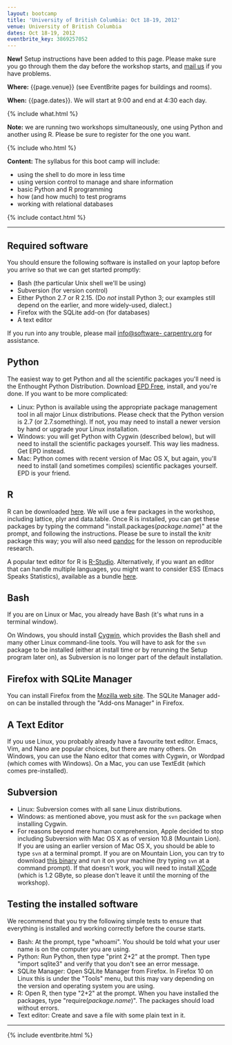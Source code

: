 ```yaml
---
layout: bootcamp
title: 'University of British Columbia: Oct 18-19, 2012'
venue: University of British Columbia
dates: Oct 18-19, 2012
eventbrite_key: 3869257052
---
```

**New!** Setup instructions have been added to this page. Please make sure you go through them the day before the workshop starts, and [mail us](mailto:info@software-carpentry.org) if you have problems.

**Where:** {{page.venue}} (see EventBrite pages for buildings and rooms).

**When:** {{page.dates}}. We will start at 9:00 and end at 4:30 each day.

{% include what.html %}

**Note:** we are running two workshops simultaneously, one using Python and another using R. Please be sure to register for the one you want.

{% include who.html %}

**Content:** The syllabus for this boot camp will include:

  * using the shell to do more in less time
  * using version control to manage and share information
  * basic Python and R programming
  * how (and how much) to test programs
  * working with relational databases

{% include contact.html %}

* * *

## Required software

You should ensure the following software is installed on your laptop before
you arrive so that we can get started promptly:

  * Bash (the particular Unix shell we'll be using)
  * Subversion (for version control)
  * Either Python 2.7 or R 2.15. (Do _not_ install Python 3; our examples still depend on the earlier, and more widely-used, dialect.)
  * Firefox with the SQLite add-on (for databases)
  * A text editor

If you run into any trouble, please mail [info@software-
carpentry.org](mailto:info@software-carpentry.org) for assistance.

## Python

The easiest way to get Python and all the scientific packages you'll need is
the Enthought Python Distribution. Download [EPD
Free](http://www.enthought.com/products/epd_free.php), install, and you're
done. If you want to be more complicated:

  * Linux: Python is available using the appropriate package management tool in all major Linux distributions. Please check that the Python version is 2.7 (or 2.7.something). If not, you may need to install a newer version by hand or upgrade your Linux installation.
  * Windows: you will get Python with Cygwin (described below), but will need to install the scientific packages yourself. This way lies madness. Get EPD instead.
  * Mac: Python comes with recent version of Mac OS X, but again, you'll need to install (and sometimes compiles) scientific packages yourself. EPD is your friend.

## R

R can be downloaded [here](http://cran.r-project.org/). We will use a few
packages in the workshop, including lattice, plyr and data.table. Once R is
installed, you can get these packages by typing the command
"install.packages(_package.name_)" at the prompt, and following the
instructions. Please be sure to install the knitr package this way; you will
also need [pandoc](http://johnmacfarlane.net/pandoc/) for the lesson on
reproducible research.

A popular text editor for R is [R-Studio](http://rstudio.org/). Alternatively,
if you want an editor that can handle multiple languages, you might want to
consider ESS (Emacs Speaks Statistics), available as a bundle
[here](http://vgoulet.act.ulaval.ca/en/emacs/).

## Bash

If you are on Linux or Mac, you already have Bash (it's what runs in a
terminal window).

On Windows, you should install [Cygwin](http://www.cygwin.com/), which
provides the Bash shell and many other Linux command-line tools. You will have
to ask for the `svn` package to be installed (either at install time or by
rerunning the Setup program later on), as Subversion is no longer part of the
default installation.

## Firefox with SQLite Manager

You can install Firefox from the [Mozilla web site](http://www.mozilla.org/).
The SQLite Manager add-on can be installed through the "Add-ons Manager" in
Firefox.

## A Text Editor

If you use Linux, you probably already have a favourite text editor. Emacs,
Vim, and Nano are popular choices, but there are many others. On Windows, you
can use the Nano editor that comes with Cygwin, or Wordpad (which comes with
Windows). On a Mac, you can use TextEdit (which comes pre-installed).

## Subversion

  * Linux: Subversion comes with all sane Linux distributions.
  * Windows: as mentioned above, you must ask for the `svn` package when installing Cygwin.
  * For reasons beyond mere human comprehension, Apple decided to stop including Subversion with Mac OS X as of version 10.8 (Mountain Lion). If you are using an earlier version of Mac OS X, you should be able to type `svn` at a terminal prompt. If you are on Mountain Lion, you can try to download [this binary](http://software-carpentry.org/svn) and run it on your machine (try typing `svn` at a command prompt). If that doesn't work, you will need to install [XCode](https://developer.apple.com/xcode/) (which is 1.2 GByte, so please don't leave it until the morning of the workshop).

## Testing the installed software

We recommend that you try the following simple tests to ensure that everything
is installed and working correctly before the course starts.

  * Bash: At the prompt, type "whoami". You should be told what your user name is on the computer you are using.
  * Python: Run Python, then type "print 2+2" at the prompt. Then type "import sqlite3" and verify that you don't see an error message.
  * SQLite Manager: Open SQLite Manager from Firefox. In Firefox 10 on Linux this is under the "Tools" menu, but this may vary depending on the version and operating system you are using.
  * R: Open R, then type "2+2" at the prompt. When you have installed the packages, type "require(_package.name_)". The packages should load without errors.
  * Text editor: Create and save a file with some plain text in it.

* * *

{% include eventbrite.html %}
